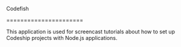 Codefish

======================



This application is used for screencast tutorials about how to set up Codeship projects with Node.js applications.
